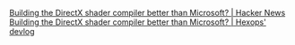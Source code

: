 
[Building the DirectX shader compiler better than Microsoft? | Hacker News](https://news.ycombinator.com/item?id=39324800)
[Building the DirectX shader compiler better than Microsoft? | Hexops' devlog](https://devlog.hexops.com/2024/building-the-directx-shader-compiler-better-than-microsoft/)
